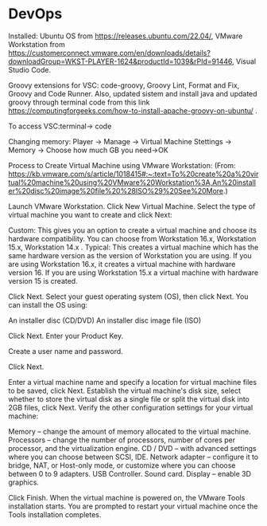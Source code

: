 # DevOps

Installed: Ubuntu OS from https://releases.ubuntu.com/22.04/, VMware Workstation from https://customerconnect.vmware.com/en/downloads/details?downloadGroup=WKST-PLAYER-1624&productId=1039&rPId=91446, Visual Studio Code. 

Groovy extensions for VSC: code-groovy, Groovy Lint, Format and Fix, Groovy and Code Runner.
Also, updated sistem and install java and updated groovy through terminal code from this link https://computingforgeeks.com/how-to-install-apache-groovy-on-ubuntu/ .

To access VSC:terminal-> code


Changing memory:
Player -> Manage -> Virtual Machine Stettings -> Memory -> Choose how much GB you need->OK


Process to Create Virtual Machine using VMware Workstation:
(From: https://kb.vmware.com/s/article/1018415#:~:text=To%20create%20a%20virtual%20machine%20using%20VMware%20Workstation%3A,An%20installer%20disc%20image%20file%20%28ISO%29%20See%20More.)

Launch VMware Workstation.
Click New Virtual Machine.
Select the type of virtual machine you want to create and click Next:

Custom: This gives you an option to create a virtual machine and choose its hardware compatibility. You can choose from Workstation 16.x, Workstation 15.x, Workstation 14.x .
Typical: This creates a virtual machine which has the same hardware version as the version of Workstation you are using. If you are using Workstation 16.x, it creates a virtual machine with hardware version 16. If you are using Workstation 15.x a virtual machine with hardware version 15 is created.
 
Click Next.
Select your guest operating system (OS), then click Next. You can install the OS using:
 
An installer disc (CD/DVD)
An installer disc image file (ISO)
 
Click Next.
Enter your Product Key.

Create a user name and password.

Click Next.

Enter a virtual machine name and specify a location for virtual machine files to be saved, click Next.
Establish the virtual machine's disk size, select whether to store the virtual disk as a single file or split the virtual disk into 2GB files, click Next.
Verify the other configuration settings for your virtual machine:
 
Memory – change the amount of memory allocated to the virtual machine.
Processors – change the number of processors, number of cores per processor, and the virtualization engine.
CD / DVD – with advanced settings where you can choose between SCSI, IDE.
Network adapter – configure it to bridge, NAT, or Host-only mode, or customize where you can choose between 0 to 9 adapters.
USB Controller.
Sound card.
Display – enable 3D graphics.
 
Click Finish.
When the virtual machine is powered on, the VMware Tools installation starts. You are prompted to restart your virtual machine once the Tools installation completes.


